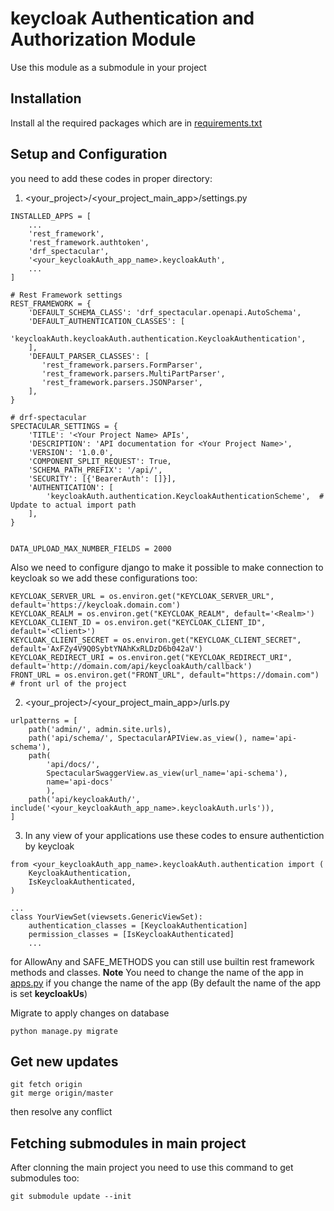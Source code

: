 # keycloak Authentication and Authorization Module

Use this module as a submodule in your project

## Installation
Install al the required packages which are in [requirements.txt](requirements.txt)

## Setup and Configuration

you need to add these codes in proper directory:

1. <your_project>/<your_project_main_app>/settings.py
```
INSTALLED_APPS = [
    ...
    'rest_framework',
    'rest_framework.authtoken',
    'drf_spectacular',
    '<your_keycloakAuth_app_name>.keycloakAuth',
    ...
]

# Rest Framework settings
REST_FRAMEWORK = {
    'DEFAULT_SCHEMA_CLASS': 'drf_spectacular.openapi.AutoSchema',
    'DEFAULT_AUTHENTICATION_CLASSES': [
        'keycloakAuth.keycloakAuth.authentication.KeycloakAuthentication',
    ],
    'DEFAULT_PARSER_CLASSES': [
       'rest_framework.parsers.FormParser',
       'rest_framework.parsers.MultiPartParser',
       'rest_framework.parsers.JSONParser',
    ],
}

# drf-spectacular
SPECTACULAR_SETTINGS = {
    'TITLE': '<Your Project Name> APIs',
    'DESCRIPTION': 'API documentation for <Your Project Name>',
    'VERSION': '1.0.0',
    'COMPONENT_SPLIT_REQUEST': True,
    'SCHEMA_PATH_PREFIX': '/api/',
    'SECURITY': [{'BearerAuth': []}],
    'AUTHENTICATION': [
        'keycloakAuth.authentication.KeycloakAuthenticationScheme',  # Update to actual import path
    ],
}


DATA_UPLOAD_MAX_NUMBER_FIELDS = 2000
```
Also we need to configure django to make it possible to make connection to keycloak
so we add these configurations too:
```
KEYCLOAK_SERVER_URL = os.environ.get("KEYCLOAK_SERVER_URL", default='https://keycloak.domain.com')
KEYCLOAK_REALM = os.environ.get("KEYCLOAK_REALM", default='<Realm>')
KEYCLOAK_CLIENT_ID = os.environ.get("KEYCLOAK_CLIENT_ID", default='<Client>')
KEYCLOAK_CLIENT_SECRET = os.environ.get("KEYCLOAK_CLIENT_SECRET", default='AxFZy4V9Q0SybtYNAhKxRLDzD6b042aV')
KEYCLOAK_REDIRECT_URI = os.environ.get("KEYCLOAK_REDIRECT_URI", default='http://domain.com/api/keycloakAuth/callback')
FRONT_URL = os.environ.get("FRONT_URL", default="https://domain.com")  # front url of the project
```


2. <your_project>/<your_project_main_app>/urls.py
```
urlpatterns = [
    path('admin/', admin.site.urls),
    path('api/schema/', SpectacularAPIView.as_view(), name='api-schema'),
    path(
        'api/docs/',
        SpectacularSwaggerView.as_view(url_name='api-schema'),
        name='api-docs'
        ),
    path('api/keycloakAuth/', include('<your_keycloakAuth_app_name>.keycloakAuth.urls')),
]

```
3. In any view of your applications use these codes to ensure authentiction by keycloak
```
from <your_keycloakAuth_app_name>.keycloakAuth.authentication import (
    KeycloakAuthentication,
    IsKeycloakAuthenticated,
)

...
class YourViewSet(viewsets.GenericViewSet):
    authentication_classes = [KeycloakAuthentication]
    permission_classes = [IsKeycloakAuthenticated]
    ...

```
for AllowAny and SAFE_METHODS you can still use builtin rest framework methods and classes.
**Note**
You need to change the name of the app in [apps.py](keycloakAuth/apps.py) if you change the name of the app (By default the name of the app is set **keycloakUs**)

Migrate to apply changes on database
```
python manage.py migrate
```

## Get new updates

```
git fetch origin
git merge origin/master
```

then resolve any conflict

## Fetching submodules in main project
After clonning the main project you need to use this command to get submodules too:
```
git submodule update --init
```